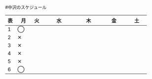 #中沢のスケジュール

| 表 |     月    |      火     |     水    |     木    |     金    |     土    |
|----|---------|---------- | --------- | --------- | -------- | --------- |
| 1 | ◯　      |         　 |  　　　　　　|　　　　    |  　　  　　| 　　　 |
| 2 | ✕        |         　 |  　　　　　　|　　　　    |  　　  　　| 　　　 | 
| 3 | ✕        |         　 |  　　　　　　|　　　　    |  　　  　　| 　　　 | 
| 4 | ✕        |         　 |  　　　　　　|　　　　    |  　　  　　| 　　　 |
| 5 | ✕        |         　 |  　　　　　　|　　　　    |  　　  　　| 　　　 |
| 6 | ◯        |          　 |  　　　　　　|　　　　    |  　　  　　| 　　　 |
